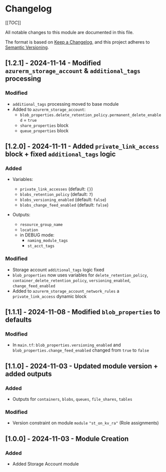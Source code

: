 # Changelog
<!-- markdownlint-disable MD024 -->

[[_TOC_]]

All notable changes to this module are documented in this file.

The format is based on [Keep a Changelog](https://keepachangelog.com/en/1.0.0/),
and this project adheres to [Semantic Versioning](https://semver.org/spec/v2.0.0.html).

<!-- ## [Unreleased]
### Added
### Changed
### Removed -->

## [1.2.1] - 2024-11-14 - Modified `azurerm_storage_account` & `additional_tags` processing

### Modified

- `additional_tags` processing moved to base module
- Added to `azurerm_storage_account`:
  - `blob_properties.delete_retention_policy.permanent_delete_enabled` = `true`
  - `share_properties` block
  - `queue_properties` block

## [1.2.0] - 2024-11-11 - Added `private_link_access` block + fixed `additional_tags` logic

### Added

- Variables:
  - `private_link_accesses` (default: `{}`)
  - `blobs_retention_policy` (default: `7`)
  - `blobs_versioning_enabled` (default: `false`)
  - `blobs_change_feed_enabled` (default: `false`)

- Outputs:
  - `resource_group_name`
  - `location`
  - in DEBUG mode:
    - `naming_module_tags`
    - `st_acct_tags`

### Modified

- Storage account `additional_tags` logic fixed
- `blob_properties` now uses variables for `delete_retention_policy`, `container_delete_retention_policy`, `versioning_enabled`, `change_feed_enabled`
- Added to `azurerm_storage_account_network_rules` a `private_link_access` dynamic block

## [1.1.1] - 2024-11-08 - Modified `blob_properties` to defaults

### Modified

- In `main.tf`: `blob_properties.versioning_enabled` and `blob_properties.change_feed_enabled` changed from `true` to `false`

## [1.1.0] - 2024-11-03 - Updated module version + added outputs

### Added

- Outputs for `containers`, `blobs`, `queues`, `file_shares`, `tables`

### Modified

- Version constraint on module `module` `"st_on_kv_ra"` (Role assignments)

## [1.0.0] - 2024-11-03 - Module Creation

### Added

- Added Storage Account module

